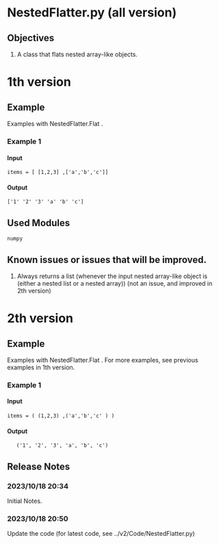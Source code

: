 # NestedFlatter.py (all version)
## Objectives
1. A class that flats nested array-like objects.

# 1th version
## Example 
Examples with NestedFlatter.Flat .
### Example 1 
#### Input
    items = [ [1,2,3] ,['a','b','c']]
#### Output
    ['1' '2' '3' 'a' 'b' 'c']

## Used Modules
    numpy
## Known issues or issues that will be improved.
1. Always returns a list (whenever the input nested array-like object is (either a nested list or a nested array))
   (not an issue, and improved in 2th version)
# 2th version
## Example 
Examples with NestedFlatter.Flat .
For more examples, see previous examples in 1th version.
### Example 1 
#### Input
    items = ( (1,2,3) ,('a','b','c' ) )
#### Output
       ('1', '2', '3', 'a', 'b', 'c')

## Release Notes
### 2023/10/18 20:34
Initial Notes.
### 2023/10/18 20:50
Update the code (for latest code, see ../v2/Code/NestedFlatter.py)
